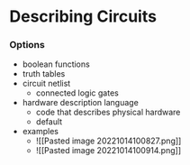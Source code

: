 # Describing Circuits
### Options
+ boolean functions
+ truth tables
+ circuit netlist
	+ connected logic gates
+ hardware description language
	+ code that describes physical hardware
	+ default
+ examples
	+ ![[Pasted image 20221014100827.png]]
	+ ![[Pasted image 20221014100914.png]]
